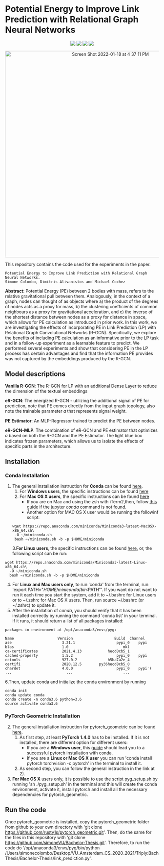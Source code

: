 # Potential Energy to Improve Link Prediction with Relational Graph Neural Networks
<p align="center">
<a href="https://github.com/pytorch/pytorch"><img src="https://img.shields.io/badge/pyTorch-11.1-blue.svg"></a>
<a href="https://github.com/pyg-team/pytorch_geometric"><img src="https://img.shields.io/badge/pyorchGometric-1.7.2-orange.svg"></a>
    <img src="https://img.shields.io/badge/License-MIT-blue.svg">
<a href="https://arxiv.org/abs/2106.08166"><img src="http://img.shields.io/badge/Paper-PDF-red.svg"></a>
</p>
<p align="center">
<img width="674" alt="Screen Shot 2022-01-18 at 4 37 11 PM" src="https://user-images.githubusercontent.com/60779914/149968740-e19b7016-a42a-4dfa-91f8-24f26dd74062.png">
</p>

This repository contains the code used for the experiments in the paper.

```
Potential Energy to Improve Link Prediction with Relational Graph Neural Networks.
Simone Colombo, Dimitris Alivanistos and Michael Cochez
```

**Abstract**: Potential Energy (PE) between 2 bodies with mass, refers to the relative gravitational pull between them. Analogously, in the context of a graph, nodes can thought of as objects where a) the product of the degrees of nodes acts as a proxy for mass, b) the clustering coefficients of common neighbours as a proxy for gravitational acceleration, and c) the inverse of the shortest distance between nodes as a proxy for distance in space, which allows for PE calculation as introduced in prior work. In this work, we are investigating the effects of incorporating PE in Link Prediction (LP) with Relational Graph Convolutional Networks (R-GCN). Specifically, we explore the benefits of including PE calculation as an informative prior to the LP task and in a follow-up experiment as a learnable feature to predict. We performed several experiments and show that considering PE in the LP process has certain advantages and find that the information PE provides was not captured by the embeddings produced by the R-GCN.

## Model descriptions
**Vanilla R-GCN**: The R-GCN for LP with an additional Dense Layer to reduce the dimension of the textual embeddings

**eR-GCN**: The energized R-GCN - utilizing the additional signal of PE for prediction, note that PE comes directly from the input graph topology, also note the trainable parameter 𝛼 that represents signal weight. 

**PE Estimator**: An MLP-Regressor trained to predict the PE between nodes. 

**eR-GCN-MLP**: The combination of eR-GCN and PE estimator that optimizes 𝛼 based on both the R-GCN and the PE Estimator. The light blue box indicates frozen parameters, which allows us to isolate the effects of specific parts in the architecture.


## Installation
### Conda Installation
1) The general installation instruction for **Conda** can be found [here](https://docs.conda.io/projects/continuumio-conda/en/latest/user-guide/install/index.html).
    1. For **Windows users**, the specific instructions can be found [here](https://docs.conda.io/projects/continuumio-conda/en/latest/user-guide/install/windows.html)
    2. For **Mac OS X users**, the specific instructions can be found [here](https://docs.conda.io/projects/continuumio-conda/en/latest/user-guide/install/windows.html)
        * If you are on Mac and using the zsh with iTerm2,then, follow [this guide](https://medium.com/@sumitmenon/how-to-get-anaconda-to-work-with-oh-my-zsh-on-mac-os-x-7c1c7247d896) if the jupyter _conda_ command is not found.
        * Another option for MAC OS X user would be running the followinf script:
   ~~~~
   wget https://repo.anaconda.com/miniconda/Miniconda3-latest-MacOSX-x86_64.sh\
    -O ~/miniconda.sh
    bash ~/miniconda.sh -b -p $HOME/miniconda
   ~~~~
    3.**For Linux users**, the specific instructions can be found [here](https://docs.conda.io/projects/continuumio-conda/en/latest/user-guide/install/linux.html), or, the following script can be run:
  ~~~~
  wget https://repo.anaconda.com/miniconda/Miniconda3-latest-Linux-x86_64.sh\
    -O ~/miniconda.sh
    bash ~/miniconda.sh -b -p $HOME/miniconda
   ~~~~
  4. For **Linux and Mac users only**, to run 'conda' from the terminal, run 'export PATH="$HOME/miniconda/bin:$PATH"'. If you want do not want to run it each time you start the system, add it to ~/.bashrc for Linux users or to ~/.zshrc for Mac OS X users. Then, run source ~/.bashrc (or ~/.zshrc) to update it.
  5. After the installation of _conda_, you should verify that it has been installed correctly by running the command 'conda list' in your terminal. If it runs, it should return a list of all packages installed:
 ~~~~
packages in environment at /opt/anaconda3/envs/pyg:

Name                    Version                   Build  Channel
ase                       3.21.1                   pypi_0    pypi
blas                      1.0                         mkl  
ca-certificates           2021.4.13            hecd8cb5_1  
cached-property           1.5.2                    pypi_0    pypi
cctools                   927.0.2              h5ba7a2e_4  
certifi                   2020.12.5        py36hecd8cb5_0  
chardet                   4.0.0                    pypi_0    pypi')
...                         ...                       ...
~~~~
6.Then, update conda and initialize the conda environment by running 
~~~~
conda init
conda update conda
conda create -n conda3.6 python=3.6
source activate conda3.6
~~~~
### PyTorch Geometric Installation
2) The general installation instruction for pytorch_geometric can be found [here](https://pytorch-geometric.readthedocs.io/en/latest/notes/installation.html#).
    1. As first step, at least **PyTorch 1.4.0** has to be installed. If it is not installed, there are different option for different users:
        * If you are a **Windows user**, this [guide](https://medium.com/@bryant.kou/how-to-install-pytorch-on-windows-step-by-step-cc4d004adb2a) should lead you to a successful pytorch installation with conda.
        * If you are a **Linux or Mac OS X user** you can run 'conda install pytorch torchvision -c pytorch' in the terminal to install it.
    2. As second step, you can follow the general instruction in the link at 2). 
3) **For Mac OS X** users only, it is possible to use the script pyg_setup.sh by running 'sh ./pyg_setup.sh' in the terminal and this will create the conda environment, activate it, install pytorch and install all the necessary dependencies for pytorch_geometric.

## Run the code
Once pytorch_geometric is installed, copy the pytorch_geometric folder from github to your own directory with 'git clone https://github.com/rusty1s/pytorch_geometric.git'. Then, do the same for the files in this repository with 'git clone https://github.com/simoneVU/Bachelor-Thesis.git'. Therefore, to run the code do '/opt/anaconda3/envs/pyg/bin/python /Users/simonecolombo/Desktop/VU_Amsterdam_CS_2020_2021/Triply:BachThesis/Bachelor-Thesis/link_prediction.py'.
